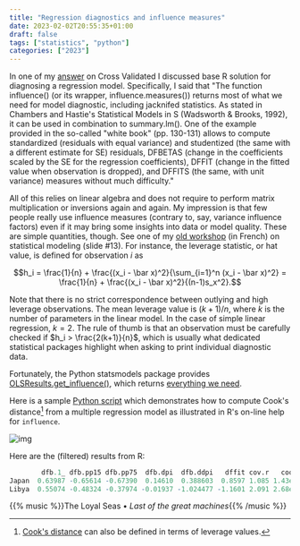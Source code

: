 ```yaml
---
title: "Regression diagnostics and influence measures"
date: 2023-02-02T20:55:35+01:00
draft: false
tags: ["statistics", "python"]
categories: ["2023"]
---
```


In one of my [answer](https://stats.stackexchange.com/a/19293/930) on Cross Validated I discussed base R solution for diagnosing a regression model. Specifically, I said that "The function influence() (or its wrapper, influence.measures()) returns most of what we need for model diagnostic, including jacknifed statistics. As stated in Chambers and Hastie's Statistical Models in S (Wadsworth & Brooks, 1992), it can be used in combination to summary.lm(). One of the example provided in the so-called "white book" (pp. 130-131) allows to compute standardized (residuals with equal variance) and studentized (the same with a different estimate for SE) residuals, DFBETAS (change in the coefficients scaled by the SE for the regression coefficients), DFFIT (change in the fitted value when observation is dropped), and DFFITS (the same, with unit variance) measures without much difficulty."

All of this relies on linear algebra and does not require to perform matrix multiplication or inversions again and again. My impression is that few people really use influence measures (contrary to, say, variance influence factors) even if it may bring some insights into data or model quality. These are simple quantities, though. See one of my [old workshop](https://aliquote.org/cours/2012_biomed/04-linear-model.pdf) (in French) on statistical modeling (slide #13). For instance, the leverage statistic, or hat value, is defined for observation $i$ as

$$h_i = \frac{1}{n} + \frac{(x_i - \bar x)^2}{\sum_{i=1}^n (x_i - \bar x)^2} = \frac{1}{n} + \frac{(x_i - \bar x)^2}{(n-1)s_x^2}.$$

Note that there is no strict correspondence between outlying and high leverage observations. The mean leverage value is $(k+1)/n$, where $k$ is the number of parameters in the linear model. In the case of simple linear regression, $k=2$. The rule of thumb is that an observation must be carefully checked if $h_i > \frac{2(k+1)}{n}$, which is usually what dedicated statistical packages highlight when asking to print individual diagnostic data.

Fortunately, the Python statsmodels package provides [OLSResults.get_influence()](https://www.statsmodels.org/stable/generated/statsmodels.regression.linear_model.OLSResults.get_influence.html), which returns [everything we need](https://www.statsmodels.org/stable/generated/statsmodels.stats.outliers_influence.OLSInfluence.html#statsmodels.stats.outliers_influence.OLSInfluence).

Here is a sample [Python script](/pub/ols_influence.py) which demonstrates how to compute Cook's distance[^1] from a multiple regression model as illustrated in R's on-line help for `influence`.

![img](/img/fig-ols-influence.png)

Here are the (filtered) results from R:

```r
        dfb.1_ dfb.pp15 dfb.pp75  dfb.dpi  dfb.ddpi   dffit cov.r   cook.d    hat inf
Japan  0.63987 -0.65614 -0.67390  0.14610  0.388603  0.8597 1.085 1.43e-01 0.2233
Libya  0.55074 -0.48324 -0.37974 -0.01937 -1.024477 -1.1601 2.091 2.68e-01 0.5315   *
```

{{% music %}}The Loyal Seas • _Last of the great machines_{{% /music %}}

[^1]: [Cook's distance](https://en.wikipedia.org/wiki/Cook%27s_distance) can also be defined in terms of leverage values.
